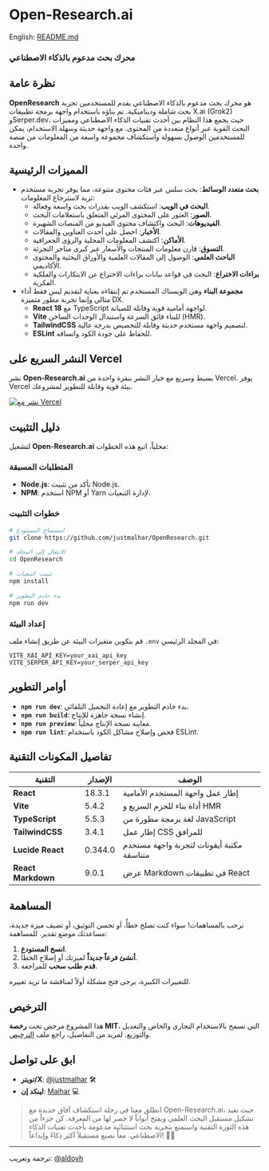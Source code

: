 # Open-Research.ai

English: [README.md](README.md)

### محرك بحث مدعوم بالذكاء الاصطناعي

## نظرة عامة
**OpenResearch** هو محرك بحث مدعوم بالذكاء الاصطناعي يقدم للمستخدمين تجربة بحث شاملة وديناميكية. تم بناؤه باستخدام واجهة برمجة تطبيقات X.ai (Grok2) وSerper.dev، حيث يجمع هذا النظام بين أحدث تقنيات الذكاء الاصطناعي ومميزات البحث القوية عبر أنواع متعددة من المحتوى. مع واجهة حديثة وسهلة الاستخدام، يمكن للمستخدمين الوصول بسهولة واستكشاف مجموعة واسعة من المعلومات من منصة واحدة.

## المميزات الرئيسية
- **بحث متعدد الوسائط**: بحث سلس عبر فئات محتوى متنوعة، مما يوفر تجربة مستخدم ثرية لاسترجاع المعلومات:
  - **البحث في الويب**: استكشف الويب بقدرات بحث واسعة وفعالة.
  - **الصور**: العثور على المحتوى المرئي المتعلق باستعلامات البحث.
  - **الفيديوهات**: البحث واكتشاف محتوى الفيديو من المنصات الشهيرة.
  - **الأخبار**: احصل على أحدث العناوين والمقالات.
  - **الأماكن**: اكتشف المعلومات المحلية والرؤى الجغرافية.
  - **التسوق**: قارن معلومات المنتجات والأسعار عبر كبرى متاجر التجزئة.
  - **الباحث العلمي**: الوصول إلى المقالات العلمية والأوراق البحثية والمحتوى الأكاديمي.
  - **براءات الاختراع**: البحث في قواعد بيانات براءات الاختراع عن الابتكارات والملكية الفكرية.
- **مجموعة البناء** وهي الوبستاك المستخدم تم إنتقاءه بعناية لتقديم ليس فقط أداء مثالي وإنما تجربة مطور متميزة DX. 
  - **React 18** مع TypeScript لواجهة أمامية قوية وقابلة للصيانة.
  - **Vite** للبناء فائق السرعة واستبدال الوحدات الساخن (HMR).
  - **TailwindCSS** لتصميم واجهة مستخدم حديثة وقابلة للتخصيص بدرجة عالية.
  - **ESLint** للحفاظ على جودة الكود واتساقه.

## النشر السريع على Vercel
نشر **Open-Research.ai** بسيط وسريع مع خيار النشر بنقرة واحدة من Vercel. يوفر Vercel بيئة قوية وقابلة للتطوير لمشروعك.

[![نشر مع Vercel](https://vercel.com/button)](https://vercel.com/new/clone?repository-url=https://github.com/justmalhar/OpenResearch&env=VITE_XAI_API_KEY&env=VITE_SERPER_API_KEY)

## دليل التثبيت
لتشغيل **Open-Research.ai** محلياً، اتبع هذه الخطوات:

### المتطلبات المسبقة
- **Node.js**: تأكد من تثبيت Node.js.
- **NPM**: استخدم NPM أو Yarn لإدارة التبعيات.

### خطوات التثبيت
```bash
# استنساخ المستودع
git clone https://github.com/justmalhar/OpenResearch.git

# الانتقال إلى المجلد
cd OpenResearch

# تثبيت التبعيات
npm install

# بدء خادم التطوير
npm run dev
```

### إعداد البيئة
قم بتكوين متغيرات البيئة عن طريق إنشاء ملف `.env` في المجلد الرئيسي:
```env
VITE_XAI_API_KEY=your_xai_api_key
VITE_SERPER_API_KEY=your_serper_api_key
```

## أوامر التطوير
- **`npm run dev`**: بدء خادم التطوير مع إعادة التحميل التلقائي.
- **`npm run build`**: إنشاء نسخة جاهزة للإنتاج.
- **`npm run preview`**: معاينة نسخة الإنتاج محلياً.
- **`npm run lint`**: فحص وإصلاح مشاكل الكود باستخدام ESLint.

## تفاصيل المكونات التقنية
| التقنية         | الإصدار   | الوصف                                     |
|-----------------|-----------|--------------------------------------------|
| **React**       | 18.3.1    | إطار عمل واجهة المستخدم الأمامية          |
| **Vite**        | 5.4.2     | أداة بناء للحزم السريع و HMR              |
| **TypeScript**  | 5.5.3     | لغة برمجة مطورة من JavaScript             |
| **TailwindCSS** | 3.4.1     | إطار عمل CSS للمرافق                       |
| **Lucide React**| 0.344.0   | مكتبة أيقونات لتجربة واجهة مستخدم متناسقة |
| **React Markdown** | 9.0.1  | عرض Markdown في تطبيقات React              |

## المساهمة
نرحب بالمساهمات! سواء كنت تصلح خطأً، أو تحسن التوثيق، أو تضيف ميزة جديدة، مساعدتك موضع تقدير. للمساهمة:

1.  **انسخ المستودع**.
2.  **أنشئ فرعاً جديداً** لميزتك أو إصلاح الخطأ.
3.  **قدم طلب سحب** للمراجعة.

للتغييرات الكبيرة، يرجى فتح مشكلة أولاً لمناقشة ما تريد تغييره.

## الترخيص
هذا المشروع مرخص تحت **رخصة MIT**، التي تسمح بالاستخدام التجاري والخاص والتعديل والتوزيع. لمزيد من التفاصيل، راجع ملف [الترخيص](https://github.com/justmalhar/OpenResearch/blob/main/LICENSE).

## ابق على تواصل
- **تويتر/X**: [@justmalhar](https://twitter.com/justmalhar) 🛠
- **لينكد إن**: [Malhar](https://linkedin.com/in/justmalhar) 💻

> انطلق معنا في رحلة استكشاف آفاق جديدة مع Open-Research.ai، حيث نعيد تشكيل مستقبل البحث العلمي ونفتح أبواباً لا حصر لها من المعرفة. كن جزءاً من هذه الثورة التقنية واستمتع بتجربة بحث استثنائية مدعومة بأحدث تقنيات الذكاء الاصطناعي. معاً نصنع مستقبلاً أكثر ذكاءً وإبداعاً! 🚀✨

---
ترجمة وتعريب: [@aldoyh](https://github.com/aldoyh)
